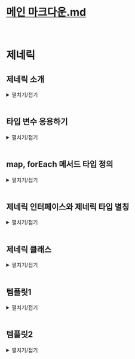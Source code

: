 # [메인 마크다운.md](../README.md)
<br>

# 제네릭

## 제네릭 소개
<details>
<summary>펼치기/접기</summary>
<br>

예시와 함께 살펴보기 위해 간단한 함수를 먼저 선언해본다.  
string타입의 value를 매개변수로 받고 return 해주도록 한다.  
이때 함수의 리턴타입은 string이 된다.  
만약 이때 함수의 미개변수로 숫자도 넣고 싶고 Boolean타입의 값도 넣고 싶다고 한다면 어떻게 해야 할까?  
- src/chapter0.ts 
  ```ts
  function func(value: string) {
    return value
  }
  func("값")
  func(0)
  func(false)
  ```
이렇게 범용적인 함수를 만들어야 될때 가장 먼저 생각나는 것은 any타입을 사용하는것이다.
- src/chapter0.ts 
  ```ts
  function funcA(value: any) {
    return value
  }
  ```
any는 치트키 타입 이기 때문에 위와같이 매개변수 타입으로 명시적으로 정의를 해줄 경우 해당 함수를 호출하면서 인수로 어떠한 타입의 값이든 전달해도 상관이 없다.  
그렇다면 아래 변수 num, bool, str의 타입은 무엇이 될까?  
기대하는 타입으로는 함수가 매개변수를 그대로 반환하기 때문에 num변수는 전달하는 매개변수의 타입인 number 타입이 될것이라 생각할 것이고,
bool변수의 타입은 boolean타입, str변수의 타입은 string타입이라고 생각할 것이다.
하지만 실제로는 그렇게 되지 않는다.  
마우스 커서를 올려보면 num, bool, str 모두 any타입으로 추론되는것을 확인할 수 있다.
- src/chapter0.ts 
  ```ts
  let numA = funcA(0) // let num: any
  let boolA = funcA(false) // let bool: any
  let strA = funcA("string") // let str: any
  ```
함수의 반환 값 타입은 해당 함수의 리턴값을 기준으로 추론된다고 배웠다.  
그렇기 때문에 funcA 함수에서는 value를 그냥 그대로 리턴하는데 현재 value의 타입으로 정의되어 있는것은 any타입이기 때문에 단순하게 반환값이 any타입으로 잡히게 되는것이다.  
따라서 어떻게 호출하고 어떤 인수를 전달하더라도 어차피 any타입의 값을 반환한도고 되어있기 때문에 모두 any타입으로 추론이 되는것이다.  
그러나 어떤 변수가 이렇게 any타입으로 추론되는것은 별로 좋은 상황은 아니다.  

변수 num에 숫자값이 들어 있음이 코드상으로 보기에는 아주 명확하다.  
10이 들어가서 10이 그대로 나오기 때문에 누가봐도 숫자가 저장되어있는데, 이렇게 any타입으로 잡혀버리면 toUpperCase() 같은 문자열 메소드를 사용하더라도 오류를 발생시키지 않게 된다.  

- src/chapter0.ts 
  ```ts
  numA.toUpperCase();
  ```
이러한 문제가 있으므로, value타입을 any가 아닌 조금 비슷하지만 다른 타입인 unknown 타입으로 지정해본다.  
- src/chapter0.ts 
  ```ts
  function funcB(value: unknown) {
    return value
  }
  let numB = funcB(0)
  let boolB = funcB(false)
  let strB = funcB("string")
  ```
any타입과는 다르게 빨간줄로 unknown타입에는 toUpperCase()가 없다고 오류를 뱉는다.  
마찬가지로 매개변수가 unknown타입이니까 반환값도 unknown타입으로 잡혀서 numB도 unknown타입으로 추론되기 때문에 오류가 발생하는것이다.   

- src/chapter0.ts 
  ```ts
  numB.toUpperCase(); // 'numB' is of type 'unknown'.ts(18046)
  ```

오류를 알려주는것은 좋으나, 진짜 문제는 변수 numB가 숫자값이 들어가는건 너무나 자명한 상황임에도 toFixed()같은 number타입에서 사용할 수 있는 메소드를 못쓰게 된다.  
unknown타입은 어떤 연산, 메소드도 할 수 없는 전체집합으로 배웠었다.
- src/chapter0.ts 
  ```ts
  numB.toFixed(); // 'numB' is of type 'unknown'.ts(18046)
  ```

따라서 unknown타입을 지정한 상황에서 진짜 숫자처럼 사용하기 위해서는 `if (typeof numB === "number")` 과 같이 조건문을 사용하여 type을 좁혀 사용해야 한다.
- src/chapter0.ts 
  ```ts
  if (typeof numB === "number") {
    numB.toFixed(); // 'numB' is of type 'unknown'.ts(18046)
  }
  ```
매개변수를 unknown타입으로 정의해도 불편하다.  
심플하게 인수로 number 타입의 값을 넣으면 반환값도 number타입이 되고 boolean타입의 값을 넣으면 반환값도 boolean타입, string타입의 값을 넣으면 반환값도 string타입이 되었으면 좋겠는데  
이때 사용하는 기능이 바로 제너릭이다.


### 제네릭 함수
funcB 함수를 제네릭 함수라는 특별한 함수로 만들어 주면 함수의 인수에 따라 반환값의 타입을 가변적으로 정해줄 수 있다.  
제네릭이란? 영어로 일반적인, 또는 포괄적인 이라는 뜻을 가지고 있다.  
그러면 제네릭 함수라고 하면 일반적인 함수, 또는 포괄적인 함수라는 뜻이다.  
일반적인 함수 혹은 포괄적인 함수라는것이 이해가 잘 되지 않는다면 General이라는 Generic과 비슷한 단어를 통해 이해에 도움을 주도록 한다.  
두루두루 포괄적으로 모든 병을 다루는 병원을 종합병원이라고 부른다.  
영어권에서는 종합병원을 General Hospital이라고 부른다.  
Generic 함수 라고 하면 모든 타입에 두루두루 쓸 수 있는 범용적인 함수다 라고 이해를 해볼 수 있다.  
마치 함수계의 종합병원 같다 라고 쉽게 이해하자.  

실제로 funcB 함수를 Generic 함수로 만들어 본다.
먼저 함수를 제네릭 함수로 만들기 위해서는 타입변수 라는것을 선언해 줘야한다.  
함수의 이름 뒤에 꺽쇠를 열어준다.  
꺽쇠 안에는 대문자로 T를 써주면 된다.  
꺽쇠 안의 T는 타입을 저장하는 변수이다.  
타입 변수는 함수를 호출할 때 인수의 타입이 어떤 타입이냐에 따라 변수에 저장되는 타입이 달라진다.  
다음으로 value의 타입을 타입변수로 선언한 T로 선언해준다.  
마지막으로 반환값의 타입도 T로 선언해주면 제네릭 함수가 완성이 된다.  
- src/chapter0.ts 
  ```ts
  function funcC <T> (value: T): T {
    return value;
  }
  let numC = funcC(0) // let numC: number
  let boolC = funcC(false) // let boolC: boolean
  let strC = funcC("string") // let strC: string
  ```
이후 numC에 마우스커서를 올려보면 인수로 전달한 값 0의 타입인 number 타입으로 잘 추론이 되며, 마찬가지로 변수 boolC도 boolean타입으로 strC도 string 타입으로 잘 추론이 된다.  
제네릭 함수의 타입 변수 T는 타입을 담는 변수이다.  
마치 자바스크립트의 변수처럼 상황에 따라 다른 타입을 담을 수 있다는 것이다.  
따라서 이 타입 변수에 어떤 타입이 담기느냐는 언제 결정되냐면 함수를 호출할 때마다 결정이 된다.  
함수 funcC를 호출했을 때 매개변수 value에 들어오는 값이 10이고 number 타입이기 때문에 매개변수의 T라는 타입이 number 타입으로 추론되면서  
제네릭으로 선언한 타입 변수 `<T>`의 T도 number 타입으로 추론되고 반환값의 타입으로 정의한 T도 number 타입으로 추론되게 된것이다.  

마찬가지로 문자열 funcC의 매개변수로 문자열 string타입의 값이 들어온다면, 매개변수에 정의된 타입 변수 T가 string 타입으로 들어가게 되고,  
제네릭으로 선언한 타입 변수 `<T>`의 T도 stirng 타입으로 추론되고 반환값의 타입 T도 동일하게 string 타입으로 추론되게 된다.  

정리하자면 타입 변수와 함께 여러 타입의 값을 인수로 받아 범용적으로 쓸 수 있는 함수를 제네릭 함수라고 부른다.  
제네릭 함수들은 타입 변수를 `<T>` 형태로 꺽쇠와 함께 함수의 이름 뒤에 선언을 하고 타입 변수에 할당되는 타입은 함수를 호출할 때 인수에 따라 결정된다고 이해하면 된다.  
<br>

추가로 제네릭 함수로 호출할 때 타입 변수에 할당되는 타입을 인수를 통해 추론하도록 하지 않고 프로그래머가 명시적으로 정의할 수도 있다.  
- src/chapter0.ts 
  ```ts
  let arr = funcC([1, 2, 3]);
  ```
매개변수에 1, 2, 3의 원소를 갖는 number 타입의 배열을 전달할 경우 value에 들어오는 값의 타입은 `let arr: number[]`와 같이 number 배열로 추론될 것이다.  

이때, 만약 number 배열 타입으로 추론하게 타입 변수를 두지 않고, T에 튜플타입으로 추론되게 하고 싶으면 어떻게 해야할까?
첫번째 방법으로는 매개변수로 전달하려는 인자 옆에 as 키워드를 통해 타입 단원을 할 수 있다.
- src/chapter0.ts 
  ```ts
  let arrA = funcC([1, 2, 3] as [number, number, number]); // 타입 단원
  ```
두번째 방법으로는 타입변수 <T>의 T에 할당하고 싶은 타입을 작성하면 된다. 
아래와 같이 작성할 경우 앞서 단순히 number 타입의 배열을 전달할때와 똑같이 전달하였으나, arrB 변수에 마우스를 올릴 경우 `let arrB: [number, number, number]`와 같이 
타입변수에 지정한 튜플 타입으로 추론되게 된다.  
이렇게 제네릭 함수를 호출하면서 명시적으로 타입 변수의 타입을 직접 정의하는것도 가능하다.  

타입변수에 정의한 타입과 다른 타입의 값을 매개변수로 전달할 경우 당연히 오류가 발생한다.  
- src/chapter0.ts 
  ```ts
  let arrB = funcC <[number, number, number]> ([1, 2, 3]);
  let arrC = funcC <[number, number, number]> ([1, 2, 3, 4]); // Error
  ```

</details>
<br>

## 타입 변수 응용하기
<details>
<summary>펼치기/접기</summary>
<br>

### 타입 변수 3가지 사례
제네릭의 타입 변수의 여러가지 사례를 알아보도록 한다.


### 첫번째 사례 - 복수개의 타입 변수
두개의 매개변수 a, b를 받은뒤 [b, a] 형태로 순서를 뒤집어 반환하는 함수를 만든다.  
매개변수로 어떤 타입의 값이 들어올지 모르기 때문에 any타입으로 지정한다.  
호출과 동시에 구조분해 할당을 통해 배열형태로 할당한다.  
- src/chapter0.ts 
  ```ts
  function swap(a: any, b: any) {
    return [b, a]
  }
  const [a, b] = swap(1, 2);
  ```
매개변수의 any타입을 제네릭 함수로 바꿔 any를 제거해보도록 한다.
함수 이름 뒤에 꺽쇠를 열고 타입 변수를 먼저 선언한 뒤, 각 매개변수의 타입으로 타입변수를 지정해준다.

- src/chapter0.ts 
  ```ts
  function swapA <T> (a: T, b: T) {
    return [b, a]
  }
  ```
만약 호출시점에 첫번째 매개변수a에 number 타입이 아닌 string 타입 "1"값을 넘긴다면 오류가 발생한다.
첫번째 매개변수로 string타입의 값을 전달할 경우 매개변수 a의 타입 T에 string타입 값이 들어오기 때문에 타입변수 T가 string 타입으로 할당되어버린다.  
이어서 두번째 매개변수로 number타입 값 2를 전달하고 있는데 이미 타입변수 T는 string타입으로 할당되어 버렸기 때문에 number타입 형식의 인수는 string타입의 매개변수에 할당될 수 없다 라는 에러가 발생하는것이다.  
- src/chapter0.ts 
  ```ts
  const [c, d] = swapA("1", 2); // Argument of type 'number' is not assignable to parameter of type 'string'.ts(2345)
  ```
위와 같이 매개변수 a와 b의 타입이 같을수도, 다를수도 있는 경우에는 타입 변수를 <T> 처럼 하나만 쓰는게 아니라 <T, U>와 같이 두개를 쓰면 된다.
실제로 호출할 경우 오류가 사라지는것을 확인할 수 있다.
매개변수 a에 들어오는 값은 string 타입 값이기 때문에 똑같이 타입변수 T에는 string이 할당되며,  
매개변수 b에 들어오는 값은 number 타입 값이기 때문에 타입변수 U에는 number타입이 할당되어서 서로 타입에대한 충돌이 발생하지 않기 때문에 오류없이 잘 수행되는것이다.  
- src/chapter0.ts 
  ```ts
  function swapB <T, U> (a: T, b: U) {
    return [b, a]
  }
  const [e, f] = swapB("1", 2); 
  ```

### 두번째 사례 - 배열과 튜플
data라는 매개변수를 하나 받은 뒤 매개변수로 들어오는 값이 배열일 것이라 기대하고 data의 0번째 인덱스를 반환하는 함수를 선언한다.  
data 매개변수의 타입은 아직 무엇이 될 지 모르므로 범용적으로 사용하기 위해 any 타입으로 정의해준다. 
- src/chapter0.ts 
  ```ts
  function returnFirstValue(data: any) {
    return data[0];
  }
  ```
0, 1, 2를 요소로 갖는 number타입의 배열을 매개변수로 전달하여 함수를 호출하고 num변수에 저장할 경우 변수 num에는 number타입 값 0이 할당될것이다.  
- src/chapter0.ts 
  ```ts
  let num = returnFirstValue([0, 1, 2]);
  ```
"hello", "mynameis" 요소로 갖는 string타입의 배열을 매개변수로 전달하여 함수를 호출하고 num변수에 저장할 경우 변수 num에는 string타입 값 "hello"가 할당될것이다.  
- src/chapter0.ts 
  ```ts
  let str = returnFirstValue(["hello", "mynameis"]);
  ```
이때 매개변수의 타입을 any타입으로 정의해 놓았기 때문에 함수의 반환값도 당연히 자동으로 any타입으로 추론 된다.  
따라서, 어쩔수 없이 변수 num의 타입과 str의 타입도 똑같이 any 타입으로 추론이 되고 있다.  

해당 함수도 generic함수로 선언하여 어떤 타입의 배열이든 다 받을 수 있고, 배열의 첫 번째 요소를 반환하는데 타입까지 잘 추론되도록 만들어 본다.
먼저 타입 변수 T를 선언하고, 매개변수의 타입도 T로 정의해준다.  
이렇게 선언하는 순간 바로 첫번째 인덱스 배열요소에 접근하여 return할때 오류가 발생한다.  
unknown타입의 값에 배열 인덱스를 사용하지 말라는 오류이다.  
함수선언시 타입 변수를 사용할 경우 함수 내부에서는 아직 타입 변수 T에 할당될 타입을 호출해보기 전까지는 모르기 때문에 타입스크립트에서는 최대한 오류가 발생하지 않는 쪽으로 제한하기 위해 타입변수의 타입을 일단 unknown으로 추론한다.  
말 그대로 아직 호출 전이기 때문에 타입변수 T의 타입을 잘 모르겠다는 뜻이다.  
따라서 매개변수 data의 타입도 unknown 타입의 값이 되어서 배열 인덱스를 접근하려고 하면 오류가 발생하는것이다.

- src/chapter0.ts 
  ```ts
  function returnFirstValueA <T> (data: T) {
    return data[0] // Element implicitly has an 'any' type because expression of type '0' can't be used to index type 'unknown'.
  }
  ```

이 경우 매개변수 data의 타입을 T가 아닌 T[] 배열 타입으로 지정할 경우 오류가 사라진다.  
T는 무엇이 될 지 몰라서 unknown타입이긴 하지만 data의 타입은 unknown[] 타입이야 라고 정의해주는것이다.  
어떤 배열이든 인덱스 접근은 가능하기 때문에 배열은 배열이니까 오류가 사라지게 되는것이다.  
- src/chapter0.ts 
  ```ts
  function returnFirstValueB <T> (data: T[]) {
    return data[0]
  }
  ```
위와같이 타입 변수를 매개변수에 그대로 갖다 쓸 필요가 없이 배열 타입과 함께 쓸 수도 있으며, 나중에는 Tuple이나 객체타입을 사용할 때도 당연히 쓸 수 있다.  
변수에 할당하는 코드에서 numB변수에 마우스 커서를 올려보면 number타입으로 잘 추론이 되는것을 확인할 수 있고, strB변수에 마우스 커서를 올려보면 string타입으로 잘 추론되는것을 확인할 수 있다.  


- src/chapter0.ts 
  ```ts
  let numB = returnFirstValueB([0, 1, 2]);
  let strB = returnFirstValueB(["hello", "mynameis"]);
  ```
만약 이때 두번째 함수 호출에서 number타입의 값을 배열에 하나 추가하면 어떻게 될까?  
매개변수 data에는 number와 string의 union타입이 제공된다.  
실제로 마우스 커서를 올려보면 `string | number` union타입으로 추론된다.  
data매개변수의 타입이 결국 number | string 매개변수의 배열 타입으로 잡힐것이다.  
그렇기 때문에 첫 번째 요소를 꺼내서 반환하도록 코드를 작성하면 타입스크립트는 첫 번쨰 요소가 number인지 string인지 모르기 때문에 그냥 number, string의 union 타입으로 반환 해버리는 것이다.  

- src/chapter0.ts 
  ```ts
  let strC = returnFirstValueB([1, "hello", "mynameis"]);
  ```
그러나 실제로 원하는것은 첫 번째 요소의 타입을 바꿔도 그냥 변수에는 실제 첫번째 배열 요소의 타입인 number 타입으로 추론되었으면 좋겠다.  
이 경우에는 data 매개변수의 타입을 배열 타입으로 쓰는게 아니라 조금 변형하여 tuple 타입으로 적용한다.
tuple 타입은 특정 인덱스에 해당하는 요소의 타입을 정확히 지정할 수 있는 기능이 있기 때문이다.  
tuple을 만들고 첫번째 요소 타입을 T로 해준 다음 그 다음 요소들의 타입은 몰라도 되므로 ...unknown[] 배열 형태로 적용한다.
실제로 변수 strD에 마우스 커서를 올려볼 경우 number타입으로 잘 추론해주고 있는것을 확인할 수 있다.  

- src/chapter0.ts 
  ```ts
  function returnFirstValueC <T> (data: [T, ...unknown[]]) {
    return data[0]
  }
  let strD = returnFirstValueC([1, "hello", "mynameis"]);
  ```
data의 타입이 tuple이고 첫번째 요소 타입은 T인것 까지는 알고 있을것이다.  
그런데 tuple의 첫 번째 요소 말고 그 다음부터 들어올 요소의 타입에 대해서는 알 필요가 전혀 없다.  
몇개가 들어오는지도 알 필요가 없다.  
그렇기 때문에 rest parameter를 쓰듯 ...을 써준 뒤 unknown 타입의 배열이 들어올것 같아 라고 작성하는것이다.  
예를들어 자바스크립트에서 `function func(...rest) {}` 와 같이 rest parameter를 쓰는것과 똑같고, 단순히 타입버전일 뿐이다.  
tuple인데 첫번째 요소 타입은 T이고, 나머지 요소는 배열로 여러개 들어올것 같은데 그들의 타입과 갯수는 모른다 라고 정의한것이다.  
data 매개변수에 들어오고 있는 값이 첫번째 요소의 타입은 number 나머지 요소의 타입은 몰라도 되므로 T는 number로 할당되는것이다.  
그렇기 때문에 data의 0번째 인덱스를 꺼내면 T의 타입을 갖고있는 요소를 꺼내서 반환하는 것이기 때문에 반환 값이 number타입이 되어서 strD 변수의 타입도 number 타입으로 추론이 되는것이다.  


### 세번째 사례 - extends 타입변수 제한
매개변수로 any타입의 data를 받은 후 반환값으로 매개변수의 length 프로퍼티를 반환해주는 함수를 작성한다. 

- src/chapter0.ts 
  ```ts
  function getLength(data: any) {
    return data.length;
  }
  ```

함수를 3번 호출한다.
첫번째 함수의 매개변수에는 1, 2, 3의 요소를 갖는 배열, 두번째 함수의 매개변수에는 "123" 문자열을, 세번째 함수의 매개변수에는 length라는 프로퍼티를 갖는 객체를 각각 전달하여 호출한다.  
var1에는 3이, var2에는 5가, var3에는 10이 저장 될 것이다.
- src/chapter0.ts 
  ```ts
  let var1 = getLength([1, 2, 3]); // 3
  let var2 = getLength("12345"); // 5
  let var3 = getLength({length: 10}); // 10
  ```

그러나 현재는 data 매개변수의 타입을 any 타입으로 지정했기 때문에 인수로 10을 넣는다고 해도 오류로 감지되지는 않는다.
- src/chapter0.ts 
  ```ts
  let var4 = getLength(10);
  ```

generic함수로 만들어서 10과 같은 값들은 전달하지 못하게 하고, 앞서 length가 존재하는 값들을 전달 가능하도록 만들어 본다.
먼저 함수명 옆에 타입변수 T를 선언한다.  
data의 타입은 어떻게 해야할까?

만약 T[] 배열 타입으로 지정할 경우 첫번째 호출에는 적용이 되지만 나머지 두 함수호출에는 타입이 배열이 아니므로 적용될 수가 없다.
- src/chapter0.ts 
  ```ts
  function getLengthA <T> (data: T[]) {
    return data.length;
  }
  let varA1 = getLengthA([1, 2, 3]); // 3
  let varA2 = getLengthA("12345"); // 5
  let varA3 = getLengthA({length: 10}); // 10
  ```

우선은 매개변수 data의 타입을 T로 정의한다.  
이 경우 data의 타입이 unknown 타입 이므로 length 프로퍼티가 없다는 내용의 오류가 함수 내부 return문에서 발생한다.
- src/chapter0.ts 
  ```ts
  function getLengthB <T> (data: T) {
    return data.length; // Property 'length' does not exist on type 'T'.ts(2339)
  }
  ```

이런 경우 T 타입을 제한한다.
`<T extends { length: number }>`와 같이 extends 키워드를 사용하고 중괄호를 열어 length 프로퍼티가 number 타입으로 있는 타입을 확장하는 타입으로 T를 제한한다.  
코드를 해석해보자면, extends를 통해 T를 확장하는데, number 타입의 length라는 프로퍼티를 가지고 있는 객체를 확장하는 타입으로 T를 제한하는 의미의 문법이다.  
- src/chapter0.ts 
  ```ts
  function getLengthC <T extends { length: number }> (data: T) {
    return data.length; // Property 'length' does not exist on type 'T'.ts(2339)
  }
  ```

인터페이스 확장을 예로 들어본다.  
아래와 같이 number타입의 length 프로퍼티를 갖는 InterfaceA를 선언하고 InterfaceB를 새로 만들어 InterfaceA 인터페이스를 extends 확장할 경우  
InterfaceB가 정의하는 타입은 length가 number인 프로퍼티를 갖고 있는 타입으로 정의가 된다.  
즉, InterfaceB에 포함되는 객체들은 무조건 number타입의 length 프로퍼티를 가지고 있어야 된다.  
- src/chapter0.ts 
  ```ts
  interface InterfaceA {
    length: number;  
  }
  interface InterfaceB extends InterfaceA {}
  ```
T 타입을 확장하여 제한한 문법이 바로 인터페이스 확장 원리와 같다.  
T라는 타입은 length가 number인 프로퍼티를 가지고 있는 객체를 extends, 확장하는 타입이기 때문에 무조건 length라는 프로퍼티를 가지고 있는 타입이어야 되는 것이다.  
따라서 [1, 2, 3] 배열도 length를 가지고 있기 때문에 허용이 되고 "12345" string 문자열도 lentgh를 가지고 있기 때문에 허용이 되고, {length:10} 객체도 length 프로퍼티가 있기 때문에 허용이 된다.  
반면 10과 같은 number 타입의 값 처럼 length 프로퍼티가 없는 값들은 허용이 안되도록 막아줄 수 있는것이다.  

이와같이 extends 키워드를 이용해서 타입 변수의 조건을 달아 제한할 수 있다. 

</details>
<br>

## map, forEach 메서드 타입 정의
<details>
<summary>펼치기/접기</summary>
<br>

### 1. map
자바스크립트의 map 메서드의 사용법에 대해 간단한 예시를 통해 알아본다.  
arr이라는 number타입의 배열이 하나 있을 때, arr.map(콜백함수) 형태로 호출한다.  
콜백함수의 반환 값들을 수집하여 새로운 배열로 반환한다.  
<br>

아래는 number 타입 값 1, 2, 3을 요소로 갖는 배열로 부터 map 함수를 통해 각각의 요소에 2를 곱한 결과 배열을 newArr이라는 변수에 반환하는 예제이다.  
newArr에 저장되는 값은 2, 4, 6으로 이루어진 배열로 저장 될 것이다.  
- src/chapter2.ts
  ```ts
  let arr = [1, 2, 3];
  const newArr = arr.map((it) => it * 2) // [2, 4, 6] - it: number
  ```

이때 map 메소드의 콜백함수 안에 매개변수의 타입을 보면 number 타입으로 추론되는 것을 볼 수 있다.  
자동으로 매개변수의 타입이 추론되는 이유는 map 메소드의 타입이 어딘가에 별도로 선언되어 있기 때문이다.  
ctrl 또는 command를 누른 상태에서 map 메소드를 클릭해보면 lib.es5.d.ts라는 파일로 이동하게 된다.  
- lib.es5.d.ts
  ```ts
  map<U>(callbackfn: (value: T, index: number, array: T[]) => U, thisArg?: any): U[];
  ```

위와같이 map 메소드에 대한 타입 정의를 확인할 수 있다.  
타입 정의상으로는 U나 T 같은 타입 변수도 보이고, callback 함수의 타입 정의는 함수 타입 표현식으로 되어있는 것도 볼 수 있다.  
굉장히 복잡해 보인다.  
결국 이 정도로 복잡한 타입을 직접 구현할 수 있는 타입스크립트 실력을 갖춰야 한다.  
그러나 복잡해 보인다고 해도 요구사항들을 하나씩 떠올려 보면서 천천히 구현해 보면 그렇게 어렵지만도 않다.  
map 메소드의 타입을 직접 구현해보도록 하자.  
<br>

배열의 map 메소드 타입은 이미 선언되어 있는 타입이기 때문에 map 메소드를 함수로 따로 만들어 본다.  
어떤 배열에 정의할 것인지에 대한 arr 변수와, 어떤 함수를 적용할 것인지에 대한 콜백 함수를 매개변수로 받는 map 메소드를 정의한다.  
이때 타입 정의는 unknown타입으로 정의한다.  
콜백 함수 매개변수의 경우 unknown을 반환하는 간단한 타입으로 정의한다.  
또 콜백 함수에는 unknown타입의 매개변수 item도 있다.  
다음으로는 함수 내부를 구현해본다.  

result라는 배열을 선언하고, 0~arr.length까지 배열을 순회하면서 result라는 결과값 배열에 push로 모든 원소에 콜백 함수를 적용한 값들을 하나씩 넣어준 후 result 배열을 반환하는 로직을 작성한다.
다 작성하고 함수를 보면 현재는 unknown 타입으로 매개변수의 타입을 정의해놓았기 때문에 오류가 발생하지만, 이후 고칠것이므로 신경쓰지 않는다.  
- src/chapter2.ts
  ```ts
  function map(arr: unknown, callback: (item: unknown) => unknown) {
    let result = [];
    for (let i = 0; i < arr.length; i++) {
      result.push(
        callback(arr[i]) // [Error] 'arr' is of type 'unknown'.ts(18046)
      )
    }
    return result;
  }
  ```

map 메소드를 호출해본다.
첫번째 인수로 arr 배열을 전달하고, 두번째 인수로 callback 함수를 전달하여 함수를 호출한다.
- src/chapter2.ts
  ```ts
  let arrA = [1, 2, 3];
  const newArrB = map(arrA, (it) => it * 2); // it: unknown - [Error] 'it' is of type 'unknown'.ts(18046)
  ```

#### map - generic 함수 적용
다음으로는 구현한 함수에 직접 타입을 정의해 보도록 한다.  
callback함수의 매개변수 it의 타입은 당연히 arr의 배열 요소의 타입들이 되어야 한다.  
예를들어 arr이 string 배열타입 string[]이었다면 매개변수 it은 string 타입이 되어야 한다.  
arr이 number 배열 타입 number[]이라면, 똑같이 it이라는 매개변수는 number 타입이 되어야 한다.  
<br>

먼저 함수 이름 뒤에 T라고 타입 변수를 선언한다.
이후 매개변수 arr의 타입을 T배열인 T[]로 선언하고, 콜백함수의 매개변수 item의 타입은 arr의 요소 타입과 같은 T로 맞춰주고, 반환값도 T 타입으로 해준다.  
- src/chapter2.ts
  ```ts
  function mapA <T> (arr: T[], callback: (item: T) => T) {
    let result = [];
    for (let i = 0; i < arr.length; i++) {
      result.push(
        callback(arr[i])
      )
    }
    return result;
  }
  ```

오류는 사라지고, map함수의 두번째 인수로 넘기는 콜백함수의 매개변수 it에 마우스 커서를 올려보면 number 타입으로 추론되는것이 확인된다.  
두번째 케이스로 'hi'와 'hello'를 요소로 갖는 배열을 첫번째 인자로 넘기고 두번째 인수인 콜백함수의 매개변수를 toUpperCase()를 적용하여 반환하도록 전달한다.  
- src/chapter2.ts
  ```ts
  const newArrC = mapA(arrA, (it) => it * 2); // it: number
  const newArrD = mapA(['hi', 'hello'], (it) =>  it.toUpperCase()); // it: string
  ```

세번째 케이스로는 첫번째 매개변수로 두번째 케이스와 동일하게 넘겨주고, 콜백함수의 반환값에서 매개변수 it에 parseInt() 함수를 적용하여 반환하도록 전달한다.  
이 경우에는 오류가 발생한다.  
parseInt()는 자바스크립트의 내장함수로 인수로 전달받은 값을 number 타입의 값으로 바꿔 변환한 후 반환하는 함수이다.  
즉, map 함수를 호출하면서 콜백 함수의 반환값이 number 타입이 되는것이다.
<br>

선언된 함수와 호출 코드를 비교해보면  arr 매개변수에는 문자열 요소를 갖는 배열이 들어오므로 string[]으로 추론되기 때문에 T[]의 T는 string 타입으로 적용된다.  
따라서 콜백 함수의 매개변수 타입 T도 string 타입으로 되고 반환값도 T가 되기때문에, 콜백함수의 반환값 타입도 string이 되어버린다.  
그러나 내장함수 parseInt()의 반환값 타입은 number이기 string과 number타입간 타입이 불일치되어 오류가 발생한것이다.  
그런데, map 메소드는 parseInt()를 호출하여 반환된 number타입의 값을 반환할 수도 있어야 한다.  
꼭 string 타입의 배열을 인수로 전달한다고 해서 map 메소드의 결과값이 반드시 string 타입의 배열이 또 다시 나올 이유는 없다.  
모든 타입의 배열이 다 나올 수 있는 것이다.  
그렇기 때문에 이런 경우 제네릭 타입 변수를 하나만 쓰면 안된다.
  ```ts
  const newArrE = mapA(['hi', 'hello'], (it) =>  parseInt(it)); // it: string - [Error] Type 'number' is not assignable to type 'string'.ts(2322)
  ```

타입변수에 U라는 타입을 하나 더 추가한뒤, 콜백함수의 반환타입만 U 타입으로 지정해줄 경우 오류가 사라진다.  
arr에는 string타입 배열이 들어오므로 T가 string 타입이 된다.  
콜백함수의 매개변수 item의 타입도 똑같이 string이 되지만, parseInt()의 반환값을 반환하기 때문에 콜백함수의 반환값의 타입은 number 타입이 된다.   
- src/chapter2.ts
  ```ts
  function mapB <T, U> (arr: T[], callback: (item: T) => U) {
    let result = [];
    for (let i = 0; i < arr.length; i++) {
      result.push(
        callback(arr[i])
      )
    }
    return result;
  }
  const newArrF = mapB(['hi', 'hello'], (it) =>  parseInt(it)); // it: string
  ```

### forEach
map 메소드보다 훨씬 만들기 쉽다.  
forEach 메소드의 문법은 map 함수와 동일하지만, 배열을 순회하며 각 요소를 인수로 전달한 콜백함수를 한번씩 실행만 할 뿐, 반환하지 않는다.  
마치 for문으로 배열을 순회하는 것과 비슷한 메소드이다.  
forEach 메소드의 타입도 command 또는 ctrl을 누른 뒤 클릭해보면 lib.es5.ts 파일에 타입이 미리 정의되어 있는것을 볼 수 있다.  

- lib.es5.ts
  ```ts
  forEach(callbackfn: (value: T, index: number, array: T[]) => void, thisArg?: any): void;
  ```
map 메소드와 비슷하게 함수타입 표현식도 사용하고 있는 것을 볼 수 있다

- src/chapter2.ts
  ```ts
  function mapB <T, U> (arr: T[], callback: (item: T) => U) {
    let result = [];
    for (let i = 0; i < arr.length; i++) {
      result.push(
        callback(arr[i])
      )
    }
    return result;
  }
  const newArrF = mapB(['hi', 'hello'], (it) =>  parseInt(it)); // it: string
  ```

- src/chapter2.ts
  ```ts
  let arr2 = [1, 2, 3]
  arr2.forEach((it) => console.log(it))
  ```

forEach를 직접 만들어 보도록 한다.  
앞서 map 함수를 정의할 떄 처럼 첫번째 인수에 unknown타입의 arr 매개변수를 지정하고, callback 함수의 반환 타입을 void로 지정한다.  
forEach 메소드는 반환하지 않고 실행만 하기 때문에 콜백함수의 반환타입은 void로 지정하고, 콜백함수의 매개변수는 unknown으로 지정한다.
<br>

함수 내부를 구현해본다.  
배열요소의 길이만큼 arr의 요소들을 모두 순회하면서 callback함수의 매개변수로 각 배열요소를 넘겨 한번씩 실행시켜 주면 된다.  
- src/chapter2.ts
  ```ts
  function forEach(arr: unknown, callback: (item: unknown) => void) {
    for (let i = 0; i < arr.length; i++) {
      callback(arr[i])
    }
  }
  ```

함수를 직접 호출한다.
첫번째 인수로 number 타입 요소를 갖는 배열을 넘기고, 두번째 인수로 각 요소를 toFixed()한 뒤 console.log를 호출하여 출력하도록 작성한다.  
현재는 unknown 타입으로 정의해 놓았기 때문에 오류들이 발생한다.  
- src/chapter2.ts
  ```ts
  let arr3 = [1, 2, 3]
  forEach(arr3, (it) => {
    console.log(it.toFixed()) // it: unknown - [Error]'it' is of type 'unknown'.ts(18046)
  });
  ```

#### forEach - generic 함수 적용
forEach 메소드의 타입을 어떻게 정의해야할 지 요구사항을 살펴보도록 한다.
먼저 forEach를 호출하면 콜백 함수의 매개변수인 it의 타입은 arr3 배열의 요소의 타입이 되어야 한다.  
즉, number 배열 타입이기 때문에 it 매개변수의 타입이 number가 되는것이다.  
그렇게 되면 매개변수 it에 toFixed()를 적용할 수 있게 된다.
<br>

가장 처음 타입 변수 T를 선언한 뒤, 첫번째 매개변수 arr의 타입을 T타입 배열 T[]로 선언해주고, 콜백함수의 매개변수 item의 타입도 배열의 요소와 동일한 타입인 T로 선언해준다.  
콜백함수의 반환타입은 역시 아무것도 반환하지 않으므로 void타입을 유지한다.
이후 실제로 메소드를 호출해보면 오류가 다 사라지며, 콜백함수의 매개변수 it의 타입이 number로 잘 추론되는 것 까지 확인할 수 있다. 
- src/chapter2.ts
  ```ts
  function forEachA <T> (arr: T[], callback: (item: T) => void) {
    for (let i = 0; i < arr.length; i++) {
      callback(arr[i])
    }
  }
  let arr4 = [1, 2, 3]
  forEachA(arr4, (it) => { // it: number
    console.log(it.toFixed())
  });

  ```

string 타입의 배열 요소를 갖는 배열을 넘겨주고 각 배열 요소에 toUppsercase()를 적용하여 콘솔로 출력하도록 한번 더 호출해본다.
- src/chapter2.ts
  ```ts
  forEachA(["123", "456"], (it) => { // it: string
    console.log(it.toUpperCase())
  });
  ```

</details>
<br>

## 제네릭 인터페이스와 제네릭 타입 별칭
<details>
<summary>펼치기/접기</summary>
<br>
제네릭은 함수 말고도 인터페이스나 타입별칭 그리고 클래스에도 사용이 가능하다.  

### 제네릭 인터페이스

#### 예제1_1 - 제네릭 타입 인터페이스 정의
제네릭 인터페이스 또한 제네릭 함수처럼 타입 변수를 이용한다.  
예를들어 KeyPair 를 저장하는 객체 타입을 인터페이스로 만들어보자.  
인터페이스를 선언한 후 인터페이스 이름 뒤에 꺽쇠를 열고 타입 변수를 쓰면 된다.  
타입 변수는 K와 V 2개로 구성한다.  
중괄호 안에 key와 value 프로퍼티를 정의하고, 타입변수로 각각의 타입을 정의해준다.
- src/chapter3.ts
  ```ts
  interface IKeyPair <K, V> {
    key: K;
    value: V;
  }
  ```
#### 예제1_2 - 제네릭 타입 인터페이스 변수 타입적용1
다음으로 IKeyPair 인터페이스 타입을 갖는 변수를 선언한다.
그런데 이때, 객체 값을 할당할 경우 중괄호를 열자마자 오류가 발생한다.  
- src/chapter2.ts
  ```ts
  let keyPair: IKeyPair = {} // [Error] Generic type 'IKeyPair<K, V>' requires 2 type argument(s).ts(2314)
  ```
IKeyPair<K,V> 제네릭 형식의 두가지 타입의 인수가 필요하다는 내용의 오류이다.  
제네릭 인터페이스는 제네릭 함수와는 달리 타입으로 어떤 변수로 정의할때 `반드시 꺽쇠를 열고 타입 변수에 타입을 직접 할당`해줘야 한다.  
타입 변수 K에는 string 타입, 타입 변수 V에는 number를 할당해 주도록 한다.  
제네릭 타입 변수에 타입을 할당한 뒤 중괄호 안에 프로퍼티를 실제로 정의해준다.
- src/chapter2.ts
  ```ts
  let keyPairB: IKeyPair<string, number> = {
    key: "key",
    value: 0
  }
  ```
참고로 타입 변수는 사람에 따라서 `타입 파라미터`, `제네릭 타입 변수`, `제네릭 타입 파라미터` 등으로 불린다.  
타입스크립트 공식 문서에는 타입 변수 라고 되어있다.

#### 예제1_2 - 제네릭 타입 인터페이스 변수 타입적용2
K에는 booleanm V에는 string[] 타입을 정의하여 변수를 하나 더만들어본다.  
해당 변수에 할당되는 객체에는 key프로퍼티에 true, value 프로퍼티에는 ['1']과 같이 문자열 배열 값이 들어올 수 있다.  
- src/chapter2.ts
  ```ts
  let keyPairC: IKeyPair<boolean, string[]> = {
    key: true,
    value: ['1']
  }
  ```
이렇게 제네릭 인터페이스는 하나의 인터페이스로 다양한 타입의 객체를 표현할 수 있다.

### 제네릭 인터페이스와 Index Signature 문법 활용
제네릭 인터페이스는 인덱스 시그니처 문법과 함께 사용할 경우 굉장히 유연한 객체 타입을 만들 수 있다.  
인덱스 시그니처의 문법은 아래와 같은 인터페이스가 있을 때 key의 타입은 string, value의 타입은 number와 같이 프로퍼티의 key와 value의 타입에 관련된 규칙만 만족하면 어떤 객체든 허용하는 아주 유연한 객체 타입을 만드는 문법이다.  
- src/chapter2.ts
  ```ts
  interface INumberMap {
    [key: string]: number;
  }
  let numberMap: INumberMap = {
    key: -123,
  }
  ```
이러한 인덱스 시그니처 문법에 제네릭까지 함께 사용하면 지금보다 더 유연하게 타입을 정의할 수 있다.  
먼저 제네릭 타입 변수 V를 갖는 인터페이스 IMap를 정의한 뒤 인덱스 시그니처 문법을 활용하여 인터페이스 key 프로퍼티에는 string타입을 지정하고, value 프로퍼티에는 타입 변수 V를 정의한다.  
다음으로 IMap 타입을 지정한 새로운 변수 stringMap을 정의하고, IMap 타입의 타입 변수에 string을 할당한뒤, 변수에 할당하려는 객체의 key프로퍼티의 value에 "value"와 같이 문자열 값을 할당한다.  
string 타입이 아닌 boolean도 가능하다.  
이렇게 제네릭 인터페이스에 인덱스 시그니처 문법을 활용할 경우 하나의 타입으로 굉장히 다양한 객체를 유연하게 정의하고, 표현할 수 있다.  
- src/chapter2.ts
  ```ts
  interface IMap<V> {
    [key: string]: V
  }
  let stringMap: IMap<string> = {
    key: "value"
  }
  let booleanMap: IMap<boolean> = {
    key: true
  }
  ```
### 제네릭 타입 별칭
제네릭 타입 별칭을 만드는 법은 제네릭 인터페이스를 만드는것과 크게 다른점이 없다.  
앞서 제네릭 인터페이스로 만들었던 IMap 타입을 타입 별칭으로 똑같이 만들어 본다.  
- src/chapter2.ts
  ```ts
  type IMap2<V> = {
    [key: string]: V
  }
  let stringMap2: IMap2<string> = {
    key: "hello"
  }
  ```

### 제네릭 인터페이스의 활용 예시

#### 사용자(User) 관리 프로그램 예제
사용자 구분: 학생 / 개발자

##### 1. 학생 사용자 인터페이스 정의
'student' 문자열 리터럴 타입을 갖는 type 프로퍼티와, string 타입을 갖는 school프로퍼티를 정의한다.
- src/chapter2.ts
  ```ts
  interface IStudent {
    type: 'student';
    school: string;
  }
  ```
##### 2. 개발자 사용자 인터페이스 정의
'developer' 문자열 리터럴 타입을 갖는 type 프로퍼티와, string 타입을 갖는 skill프로퍼티를 정의한다.
- src/chapter2.ts
  ```ts
  interface IDeveloper {
    type: 'developer';
    skill: string;

  }
  ```
IStudent 인터페이스의 type 프로퍼의 string 리터럴 타입 'student'와 IDeveloper 인터페이스의 type 프로퍼의 string 리터럴 타입 'developer' 각각을 union으로 묶으면 서로소 union 타입이 된다.  
이러한 서로소 유니온 타입은 타입을 좁힐때 유용할것이다.  

다음으로 학생과 개발자 모두를 아우르는 User 타입 인터페이스를 만들어 본다.  
모든 사용자는 공통적으로 이름을 갖기 때문에 name 프로퍼티를 추가하고, 학생인지 개발자인지를 구분할수 있도록 IStudent | IDeveloper 유니온 타입을 갖는 profile 프로퍼티를 추가한다.
- src/chapter2.ts
  ```ts
  interface IUser {
    name: string;
    profile: IStudent | IDeveloper
  }
  ```
정의한 IUser인터페이스를 타입으로 갖는 개발자 변수와 학생 변수를 각각 선언하여 값을 할당해 본다.  
- src/chapter2.ts
  ```ts
  const developerUser: IUser = {
    name: '유혁스쿨',
    profile: {
      type: 'developer',
      skill: 'TypeScript'
    }
  }

  const studentUser: IUser = {
    name: '유혁스쿨',
    profile: {
      type: 'student',
      school: '학은제..'
    }
  }
  ```
학생만 사용가능한 기능 `등교`를 함수로 정의한다.  
IUser인터페이스의 profile 프로퍼티에 현재 학생 사용자만 특정할 수 있는 타입을 만들어 놓지 않았으므로 Iuser타입으로 매개변수를 정의한 뒤, 조건문을 이용해서 타입을 좁히도록 한다.  
개발자 사용자가 들어왔을 경우 잘못오셨다를 출력하고 함수를 종료시키고, 학생 사용자가 들어왔을 때만 등교완료 로그를 출력하도록 구현한다.  
만약 우리가 관리하는 프로그램이 계속해서 사용자 구분도 많아지고, 특정 회원만 이용할 수 있는 함수도 많아진다면 함수를 만들 때마다 타입 좁히기를 써야하기 때문에 조건문을 계속 만들어야 해서 굉장히 불편해질것이다.  
이런 경우 제너릭 인터페이스를 사용할 경우 훨씬 깔끔하게 코드를 작성할 수 있다.  
- src/chapter2.ts
  ```ts
  function goToSchool(user: IUser) {
    if (user.profile.type !== 'student') {
      console.log('잘 못 오셨습니다.');
      return;
    }
    const school = user.profile.school;
    console.log(`${school}로 등교 완료`);

  }
  ```
##### User 인터페이스를 제네릭인터페이스로 구현
- src/chapter2.ts
  ```ts
  interface IUserB<T> {
    name: string;
    profile: T
  }
  const developerUserB: IUserB<IDeveloper> = {
    name: '유혁스쿨',
    profile: {
      type: 'developer',
      skill: 'TypeScript'
    }
  }

  const studentUserB: IUserB<IStudent> = {
    name: '유혁스쿨',
    profile: {
      type: 'student',
      school: '학은제..'
    }
  }
  ```

제네릭 인터페이스는 변수의 타입을 정의함과 동시에 타입 변수에 할당할 타입을 직접 명시해줘야하기 때문에 user 매개변수의 타입 IUserB의 타입변수에 IStudent를, 개발자 사용자 변수의 타입변수에는 IDeveloper를, 학생 사용자 변수의 타입변수에는 IStudent를 할당한다.  
goToSchoolB() 같은 함수의 매개변수의 타입은 IUserB타입인데, 타입변수 T에 IStudent를 할당했기 때문에 profile의 타입변수 T에는 IStudent 인터페이스가 할당될것이고, 해당 인터페이스의 type은 문자열 리터럴 타입인 'student'가 될것이다.  
따라서, goToSchoolB 함수에는 제너릭타입 IDeveloper의 IUserB가 들어올 수 없기 때문에 앞서 구현한 타입 좁히기 조건문을 삭제해도 된다.
- src/chapter2.ts
  ```ts
  function goToSchoolB(user: IUserB<IStudent>) {
    const school = user.profile.school;
    console.log(`${school}로 등교 완료`);
  }
  goToSchoolB(developerUserB) // [Error] Argument of type 'IUserB<IDeveloper>' is not assignable to parameter of type 'IUserB<IStudent>'.  Property 'school' is missing in type 'IDeveloper' but required in type 'IStudent'.ts(2345)  
  goToSchoolB(studentUserB)
  ```
</details>
<br>


## 제네릭 클래스
<details>
<summary>펼치기/접기</summary>
<br>

클래스를 복습할 겸 NumberList라는 예제 클래스를 구현해 보도록 한다.  
클래스를 만들면 가장 먼저 해줘야 하는 일이 필드를 선언해야 한다.  
생성자 매개변수로 public 이나 private 접근제한자를 지정할 경우 필드를 생략할 수 있으므로, 생성자만 구현하도록 한다.  
private 접근제한 레벨로 number[]타입 list를 매개변수로 받도록 한다.  
이때 생성자 내부에서 this.list = list;와 같이 매개변수로 받은 list 필드를 초기화 해줘야 했지만, private 접근제어자가 달려 있으므로 이 또한 자동으로 처리된다.  
다음으로 리스트에 새로운 요소를 추가하는 push 메소드를 만들어 준다.  
생성자 매개변수를 통해 초기화하는 멤버 list 필드의 타입은 number[] 타입 배열이기 때문에, push 메소드를 통해 리스트에 추가되는 data 매개변수의 타입은 number 타입으로 지정한다.  
push 메소드의 블록에서는 `this.list.push(data);`와 같이 list필드 배열에 data를 push하도록 구현한다.  
이어서 요소를 제거하는 pop 메소드도 구현한다.  
push와 pop만 있으면 심심하므로 list의 모든 값을 출력하는 print() 메소드도 추가한다.
- src/chapter4.ts
  ```ts
  class NumberList {
    constructor(private list: number[]) {}
    push(data: number) {
      this.list.push(data);
    }
    pop() {
      return this.list.pop();
    }
    print() {
      console.log(this.list)
    }
  }
  ```

다음으로는 만들어진 NumberList 클래스를 이용하여 인스턴스를 하나 생성해보도록 한다.  
인스턴스 생성시 생성자 매개변수로 [1, 2, 3]을 넘겨주고, pop, push(4), print()를 순서대로 호출할 경우
[1, 2, 3] → [1, 2] → [1, 2, 4] 순서로 배열의 구성이 변경된다.  
- src/chapter4.ts
  ```ts
  const numberList = new NumberList([1, 2, 3]);
  numberList.pop(); // [1, 2]
  numberList.push(4); // [1, 2, 3]
  numberList.print(); // [1, 2, 4] (> tsc src/chapter4.ts)
  ```
NumberList 클래스를 구현하고, 생성자와 메소드들까지 정상적으로 동작하는것을 확인한 후 StringList 클래스도 있다고 가정해본다.  
NumberList 클래스를 만들 때 타입을 모두 number로 고정시켜놨다.
StringList 클래스를 만들기 위해서 NumberList 클래스를 그대로 복사한 뒤 이름을 StringList로 변경하고, 생성자 매개변수의 타입들을 string[]으로, push 메소드의 매개변수 타입을 string으로 변경하여 거의 중복된 클래스를 하나 더 선언해줘야 한다.  
이렇게 할 경우 많은 중복이 일어났으며, 굉장히 비효율적인 코드가 생산된다.  
그래서 이럴 때에는 제네릭 클래스를 이용해서 문제를 해결하는것이 좋다.  

- src/chapter4.ts
  ```ts
  class StringList {
    constructor(private list: string[]) {}
    push(data: string) {
      this.list.push(data);
    }
    pop() {
      return this.list.pop();
    }
    print() {
      console.log(this.list)
    }
  }
  ```

### 제네릭 클래스로 구현
List라는 범용적인 이름으로 클래스를 선언한 뒤, 클래스 이름 뒤에 `<T>` 형태의 타입 변수를 지정하여 제네릭 클래스로 만들어 준다.
다음으로 List 클래스의 생성자를 호출하면서, 생성자의 인수로 number[] 타입 배열을 전달한다.  
생성자 매개변수 list변수에는 number[] 타입의 값이 들어옴으로써 List 클래스의 타입 변수 T는 number로 추론된다.  
그렇기 때문에 push메소드의 data 매개변수의 타입 T도 number로 추론되면서, 정상적으로 number타입의 값을 전달할 수 있게 된다.  
결론적으로 생성자에 number 타입의 배열을 전달하면, 그때의 List는 number타입으로 만들어진다.
- src/chapter4.ts
  ```ts
  class List<T> {
    constructor(private list: T[]) {}
    push(data: T) {
      this.list.push(data);
    }
    pop() {
      return this.list.pop();
    }
    print() {
      console.log(this.list)
    }
  }
  const numberListA = new List([1, 2, 3]);
  numberList.pop(); // [1, 2]
  numberList.push(4); // [1, 2, 3]
  numberList.print(); // [1, 2, 4] (> tsc src/chapter4.ts)
  ```

다음으로는 List클래스의 인스턴스를 생성하여 생성자 매개변수로 string[] 타입의 배열을 넘겨본다.  
이번에는 생성자 매개변수 list에 string[] 타입의 값이 들어옴으로써 List클래스의 타입변수 T는 string으로 추론된다.  
numberListA와 동일하게 string 리스트에 push 메소드를 쓰고 인수로 문자열 값을 넣을 수 있도록 추론이 잘 된다.
결론적으로 생성자에 string 타입의 배열을 전달하면 string 타입의 List로 만들어지게 된다.  
제네릭 클래스는 제네릭 인터페이스나 제네릭 타입 변수와는 다르게 클래스를 생성할 때 생성자의 매개변수 인수로 전달하는 값을 기준으로 타입 변수의 타입을 추론한다.  
따라서 제네릭 인터페이스나 제네릭 타입변수와는 다르게 클래스의 인스턴스를 생성할 때 반드시 타입을 명시해주지 않아도 된다.  

- src/chapter4.ts
  ```ts
  const stringListA = new List(['1', '2', '3']);
  stringListA.pop(); // ['1', '2']
  stringListA.push('4'); // ['1', '2', '3']
  stringListA.print(); // ['1', '2', '4'] (> tsc src/chapter4.ts)
  ```

</details>
<br>

## 템플릿1
<details>
<summary>펼치기/접기</summary>
<br>

### 
- src/chapter.ts
  ```ts
  ```

</details>
<br>

## 템플릿2
<details>
<summary>펼치기/접기</summary>
<br>

  ### 템플릿
  <details>
  <summary>펼치기/접기</summary>
  <br>

  ### 
  - src/chapter.ts
    ```ta
    ```

  </details>
  <br>

  ### 템플릿
  <details>
  <summary>펼치기/접기</summary>
  <br>

  </details>
  <br>

</details>
<br>
